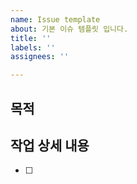```yaml
---
name: Issue template
about: 기본 이슈 템플릿 입니다.
title: ''
labels: ''
assignees: ''

---
```


## 목적

>

## 작업 상세 내용

- [ ]
